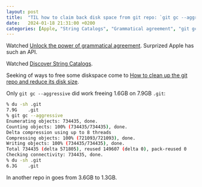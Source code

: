 ```yaml
---
layout: post
title:  "TIL how to claim back disk space from git repo: `git gc --aggressive`"
date:   2024-01-18 21:31:00 +0200
categories: [Apple, "String Catalogs", "Grammatical agreement", "git gc"]
---
```

Watched [Unlock the power of grammatical agreement](https://developer.apple.com/videos/play/wwdc2023/10153/). Surprized Apple has such an API.

Watched [Discover String Catalogs](https://developer.apple.com/videos/play/wwdc2023/10155/).

Seeking of ways to free some diskspace come to [How to clean up the git repo and reduce its disk size](https://gitbetter.substack.com/p/how-to-clean-up-the-git-repo-and).

Only `git gc --aggressive` did work freeing 1.6GB on 7.9GB `.git`:

```bash
% du -sh .git
7.9G	.git
% git gc --aggressive
Enumerating objects: 734435, done.
Counting objects: 100% (734435/734435), done.
Delta compression using up to 8 threads
Compressing objects: 100% (721093/721093), done.
Writing objects: 100% (734435/734435), done.
Total 734435 (delta 571805), reused 149607 (delta 0), pack-reused 0
Checking connectivity: 734435, done.
% du -sh .git        
6.3G	.git
```

In another repo in goes from 3.6GB to 1.3GB.
